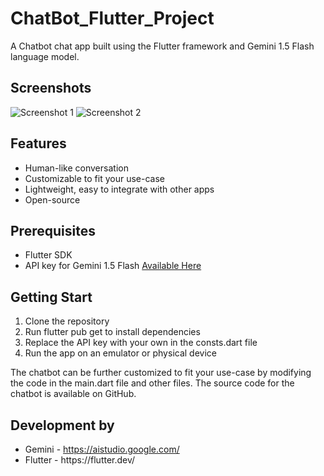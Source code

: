# ChatBot_Flutter_Project

A Chatbot chat app built using the Flutter framework and Gemini 1.5 Flash language model.

<h2>Screenshots</h2>
<img src="https://i.ibb.co/PsGt512q/cb-1.jpg" alt="Screenshot 1">
<img src="https://i.ibb.co/PGjWDsh9/cb2.jpg" alt="Screenshot 2">


<h2>Features</h2>
<ul>
  <li>Human-like conversation</li>
  <li>Customizable to fit your use-case</li>
  <li>Lightweight, easy to integrate with other apps</li>
  <li>Open-source</li>
</ul>

<h2>Prerequisites</h2>
<ul>
  <li>Flutter SDK</li>
  <li>API key for Gemini 1.5 Flash <a href="https://aistudio.google.com/">Available Here</a></li>
</ul>

<h2>Getting Start</h2>
<ol type="1">
    <li>Clone the repository</li>
    <li>Run flutter pub get to install dependencies</li>
    <li>Replace the API key with your own in the consts.dart file</li>
    <li>Run the app on an emulator or physical device</li>
</ol>
<p>The chatbot can be further customized to fit your use-case by modifying the code in the main.dart file and other files. The source code for the chatbot is available on GitHub.</p>

<h2>Development by</h2>
<ul>
    <li>Gemini - <a href="https://aistudio.google.com/">https://aistudio.google.com/</a></li>
    <li>Flutter - <a href="https://flutter.dev/"></a>https://flutter.dev/</li>
</ul>
